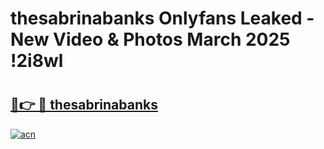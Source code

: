 # thesabrinabanks Onlyfans Leaked - New Video & Photos March 2025 !2i8wl

# <h2><a href="https://h5mk5x.iuczelnia.edu.pl?title=thesabrinabanks&ref=2i8wl">🔗👉 🔴 thesabrinabanks</a></h2>

[![acn](https://github.com/user-attachments/assets/0f9c940e-d8b0-45ae-aac7-cd30a18b3e1c)](https://h5mk5x.iuczelnia.edu.pl?title=thesabrinabanks&ref=2i8wl)

